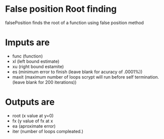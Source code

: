 # False position Root finding


falsePosition finds the root of a function using false position method

# Imputs are 
* func (function)
* xl (left bound estimate) 
* xu (right bound estamite)
* es (minimum error to finish (leave blank for acuracy of .0001%))
* maxit (maximum number of loops scrypt will run before self termination. (leave blank for 200 iterations))

# Outputs are
* root (x value at y=0)
* fx (y value of fx at x 
* ea (aproximate error)
* iter (number of loops compleated.)